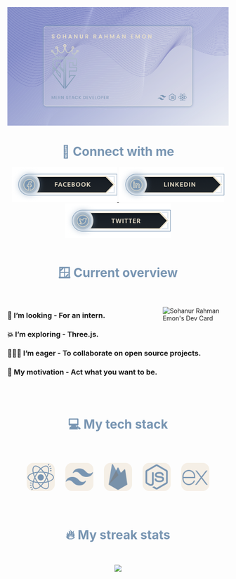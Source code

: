 ![I am a junior web developer](./images//banner.png)

<style>
    #stack > img {
        border-radius: 30%;
        padding: 10px;
    }
</style>

<!-- connection section -->
<div align='center'>
<h1  style='color: #7895B2'> 📨 Connect with me</h1>

<a class='' href='https://facebook.com/m.sohanemon'>
    <img src='./images/buttons/facebook.png'>
</a>
<a class='' href='https://facebook.com/m.sohanemon'>
    <img src='./images/buttons/linkedin.png'>
</a>
<a class='' href='https://facebook.com/m.sohanemon'>
    <img src='./images/buttons/twitter.png'>
</a>
</div>

<!-- overview section -->
<br>
<h1 align='center' style='color: #7895B2'> 🪟 Current overview</h1>
<br>

<a  href="https://app.daily.dev/sohanemon"><img align='right'  width="150" src="https://api.daily.dev/devcards/a65c27b2cc174d40bf2c643b7da67366.png?r=hy5" align='center' alt="Sohanur Rahman Emon's Dev Card"/></a>

### 🔎 I’m looking - For an intern.

### 💥 I’m exploring - Three.js.

### 🧑‍🤝‍🧑 I’m eager - To collaborate on open source projects.

### 💪 My motivation - Act what you want to be.

<br>
<br>
<h1 align='center' style='color: #7895B2'> 💻 My tech stack</h1>
<br>

<p id='stack' align='center'>
    <img height='64' src='./images/tech-stack/tech-stack (4).png'>
    <img height='64' src='./images/tech-stack/tech-stack (5).png'>
    <img height='64' src='./images/tech-stack/tech-stack(2).png'>
    <img height='64' src='./images/tech-stack/tech-stack (3).png'>
    <img height='64' src='./images/tech-stack/tech-stack (1).png'>
</p>

<br>
<h1 align='center' style='color: #7895B2'> 🔥 My streak stats</h1>
<br>
<p align='center'>
  <img width="80%" src="https://github-readme-streak-stats.herokuapp.com/?user=sohanemon&background=7895B2&sideNums=E8DFCA&sideLabels=AEBDCA&currStreakNum=FB8C00&dates=AEBDCA" />

</p>
